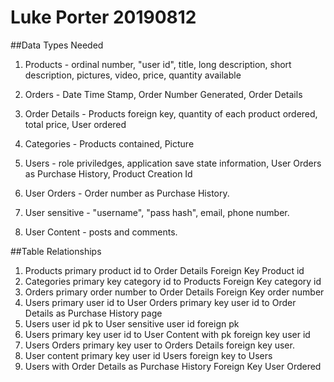 # Luke Porter 20190812

##Data Types Needed
1. Products - ordinal number, "user id", title, long description, short description, pictures, video, price, quantity available
2. Orders - Date Time Stamp, Order Number Generated, Order Details
3. Order Details - Products foreign key, quantity of each product ordered, total price, User ordered
4. Categories - Products contained, Picture
5. Users - role priviledges, application save state information, User Orders as Purchase History, Product Creation Id

6. User Orders - Order number as Purchase History.
7. User sensitive -  "username", "pass hash", email, phone number.
8. User Content - posts and comments.

##Table Relationships
1. Products primary product id to Order Details Foreign Key Product id
2. Categories primary key category id to Products Foreign Key category id
3. Orders primary order number to Order Details Foreign Key order number
4. Users primary user id to User Orders primary key user id to Order Details as Purchase History page
5. Users user id pk to User sensitive user id foreign pk
6. Users primary key user id to User Content with pk foreign key user id
7. Users Orders primary key user to Orders Details foreign key user.
8. User content primary key user id Users foreign key to Users
9. Users with Order Details as Purchase History Foreign Key User Ordered